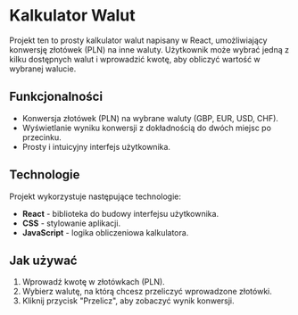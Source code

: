 # Kalkulator Walut

Projekt ten to prosty kalkulator walut napisany w React, umożliwiający konwersję złotówek (PLN) na inne waluty. Użytkownik może wybrać jedną z kilku dostępnych walut i wprowadzić kwotę, aby obliczyć wartość w wybranej walucie.

## Funkcjonalności

- Konwersja złotówek (PLN) na wybrane waluty (GBP, EUR, USD, CHF).
- Wyświetlanie wyniku konwersji z dokładnością do dwóch miejsc po przecinku.
- Prosty i intuicyjny interfejs użytkownika.

## Technologie

Projekt wykorzystuje następujące technologie:

- **React** - biblioteka do budowy interfejsu użytkownika.
- **CSS** - stylowanie aplikacji.
- **JavaScript** - logika obliczeniowa kalkulatora.

## Jak używać

1. Wprowadź kwotę w złotówkach (PLN).
2. Wybierz walutę, na którą chcesz przeliczyć wprowadzone złotówki.
3. Kliknij przycisk "Przelicz", aby zobaczyć wynik konwersji.